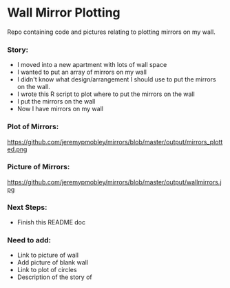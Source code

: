 # Wall Mirror Plotting

Repo containing code and pictures relating to plotting mirrors on my wall.

### Story:
* I moved into a new apartment with lots of wall space
* I wanted to put an array of mirrors on my wall
* I didn't know what design/arrangement I should use to put the mirrors on the wall.
* I wrote this R script to plot where to put the mirrors on the wall
* I put the mirrors on the wall
* Now I have mirrors on my wall

### Plot of Mirrors:
https://github.com/jeremypmobley/mirrors/blob/master/output/mirrors_plotted.png

### Picture of Mirrors:
https://github.com/jeremypmobley/mirrors/blob/master/output/wallmirrors.jpg

### Next Steps:
- Finish this README doc

### Need to add:
- Link to picture of wall
- Add picture of blank wall
- Link to plot of circles
- Description of the story of 









